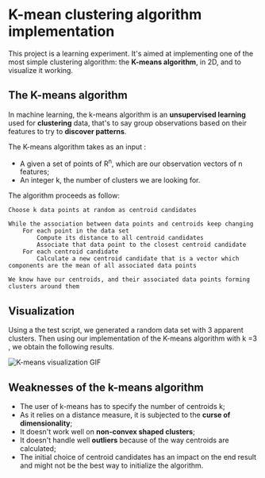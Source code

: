 # K-mean clustering algorithm implementation

This project is a learning experiment. It's aimed at implementing one of the most simple clustering algorithm: the **K-means algorithm**, in 2D, and to visualize it working.

## The K-means algorithm

In machine learning, the k-means algorithm is an **unsupervised learning** used for **clustering** data, that's to say group observations based on their features to try to **discover patterns**.

The K-means algorithm takes as an input :
* A given a set of points of R<sup>n</sup>, which are our observation vectors of n features;
* An integer k, the number of clusters we are looking for.

The algorithm proceeds as follow:

```
Choose k data points at random as centroid candidates

While the association between data points and centroids keep changing
	For each point in the data set
		Compute its distance to all centroid candidates
		Associate that data point to the closest centroid candidate
	For each centroid candidate
		Calculate a new centroid candidate that is a vector which components are the mean of all associated data points
		
We know have our centroids, and their associated data points forming clusters around them
```

## Visualization

Using a the test script, we generated a random data set with 3 apparent clusters. Then using our implementation of the K-means algorithm with k =3 , we obtain the following results.

![K-means visualization GIF](https://github.com/L2cGauthier/KMeans/blob/master/Example/Results/resultSummary.gif?raw=true)

## Weaknesses of the k-means algorithm

* The user of k-means has to specify the number of centroids k;
* As it relies on a distance measure, it is subjected to the **curse of dimensionality**;
* It doesn't work well on **non-convex shaped clusters**;
* It doesn't handle well **outliers** because of the way centroids are calculated;
* The initial choice of centroid candidates has an impact on the end result and might not be the best way to initialize the algorithm.


